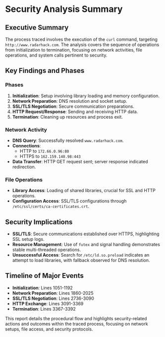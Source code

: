 # Security Analysis Summary

## Executive Summary
The process traced involves the execution of the `curl` command, targeting `http://www.radarhack.com`. The analysis covers the sequence of operations from initialization to termination, focusing on network activities, file operations, and system calls pertinent to security.

## Key Findings and Phases

### Phases
1. **Initialization**: Setup involving library loading and memory configuration.
2. **Network Preparation**: DNS resolution and socket setup.
3. **SSL/TLS Negotiation**: Secure communication preparations.
4. **HTTP Request/Response**: Sending and receiving HTTP data.
5. **Termination**: Cleaning up resources and process exit.

### Network Activity
- **DNS Query**: Successfully resolved `www.radarhack.com`.
- **Connections**:
  - HTTP to `172.66.0.96:80`
  - HTTPS to `162.159.140.98:443`
- **Data Transfer**: HTTP GET request sent; server response indicated redirection.

### File Operations
- **Library Access**: Loading of shared libraries, crucial for SSL and HTTP operations.
- **Configuration Access**: SSL/TLS configurations through `/etc/ssl/certs/ca-certificates.crt`.

## Security Implications

- **SSL/TLS**: Secure communications established over HTTPS, highlighting SSL setup logs.
- **Resource Management**: Use of `futex` and signal handling demonstrates stable multi-threaded operations.
- **Unsuccessful Access**: Search for `/etc/ld.so.preload` indicates an attempt to load libraries, with fallback observed for DNS resolution.

## Timeline of Major Events
- **Initialization**: Lines 1051-1192
- **Network Preparation**: Lines 1860-2025
- **SSL/TLS Negotiation**: Lines 2736-3090
- **HTTP Exchange**: Lines 3091-3369
- **Termination**: Lines 3367-3392

This report details the procedural flow and highlights security-related actions and outcomes within the traced process, focusing on network setups, file access, and security protocols.
